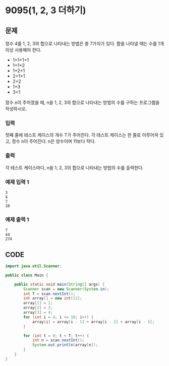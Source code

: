 # 9095\(1, 2, 3 더하기\)

## 문제

정수 4를 1, 2, 3의 합으로 나타내는 방법은 총 7가지가 있다. 합을 나타낼 때는 수를 1개 이상 사용해야 한다.

* 1+1+1+1
* 1+1+2
* 1+2+1
* 2+1+1
* 2+2
* 1+3
* 3+1

정수 n이 주어졌을 때, n을 1, 2, 3의 합으로 나타내는 방법의 수를 구하는 프로그램을 작성하시오.

### 입력

첫째 줄에 테스트 케이스의 개수 T가 주어진다. 각 테스트 케이스는 한 줄로 이루어져 있고, 정수 n이 주어진다. n은 양수이며 11보다 작다.

### 출력

각 테스트 케이스마다, n을 1, 2, 3의 합으로 나타내는 방법의 수를 출력한다.

### 예제 입력 1

```text
3
4
7
10
```

### 예제 출력 1

```text
7
44
274
```

## CODE

```java
import java.util.Scanner;

public class Main {

	public static void main(String[] args) {
		Scanner scan = new Scanner(System.in);
		int T = scan.nextInt();
		int array[] = new int[11];
		array[1] = 1;
		array[2] = 2;
		array[3] = 4;
		for (int i = 4; i <= 10; i++) {
			array[i] = array[i - 1] + array[i - 2] + array[i - 3];
		}

		for (int t = 0; t < T; t++) {
			int n = scan.nextInt();
			System.out.println(array[n]);
		}
	}
}
```

